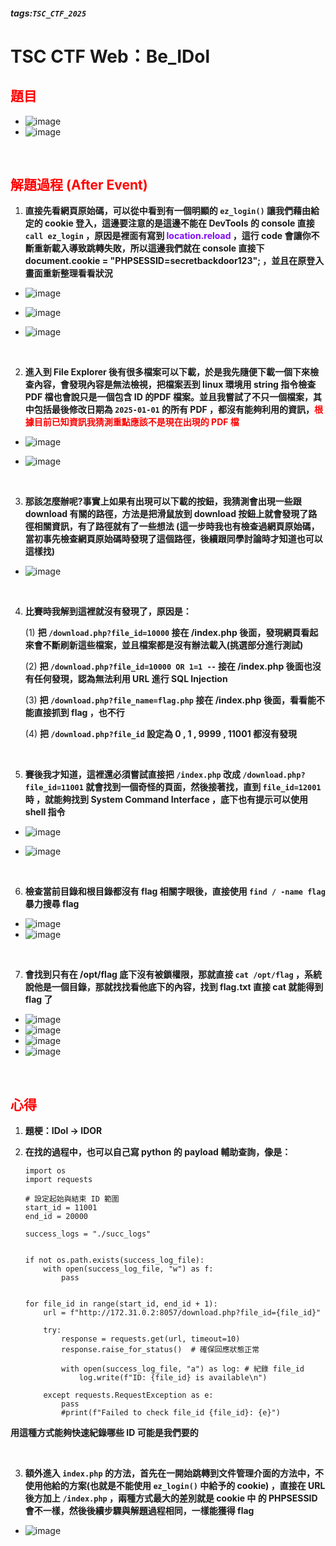 ##### tags:`TSC_CTF_2025`

# TSC CTF Web：Be_IDol

<style>
.red {
  color: red;
}
.blue {
  color: blue;
}
.purple {
  color: #7D3382;
}
.light_purple {
  color: #810cf5;
}
</style>

## <span class="red">**題目**</span>

- ![image](https://hackmd.io/_uploads/rkuZfYDDJe.png)
- ![image](https://hackmd.io/_uploads/ByJQfKwvJe.png)

&emsp;

## <span class="red">**解題過程 (After Event)**</span>

1. **直接先看網頁原始碼，可以從中看到有一個明顯的 ```ez_login()``` 讓我們藉由給定的 cookie 登入，這邊要注意的是這邊不能在 DevTools 的 console 直接 ```call ez_login``` ，原因是裡面有寫到 <span class="light_purple">location.reload</span> ，這行 code 會讓你不斷重新載入導致跳轉失敗，所以這邊我們就在 console 直接下 
document.cookie = "PHPSESSID=secretbackdoor123";
，並且在原登入畫面重新整理看看狀況**

- ![image](https://hackmd.io/_uploads/rJzTmYPw1x.png)

- ![image](https://hackmd.io/_uploads/rkE0XKwwye.png)

- ![image](https://hackmd.io/_uploads/rk91EKDwyg.png)

&emsp;

2. **進入到 File Explorer 後有很多檔案可以下載，於是我先隨便下載一個下來檢查內容，會發現內容是無法檢視，把檔案丟到 linux 環境用 string 指令檢查 PDF 檔也會說只是一個包含 ID 的PDF 檔案。並且我嘗試了不只一個檔案，其中包括最後修改日期為 ```2025-01-01``` 的所有 PDF ，都沒有能夠利用的資訊，<span class="red">根據目前已知資訊我猜測重點應該不是現在出現的 PDF 檔</span>**

- ![image](https://hackmd.io/_uploads/H1w0EYDvkg.png)

- ![image](https://hackmd.io/_uploads/BJyG8KvD1x.png)

&emsp;

3. **那該怎麼辦呢?事實上如果有出現可以下載的按鈕，我猜測會出現一些跟 download 有關的路徑，方法是把滑鼠放到 download 按鈕上就會發現了路徑相關資訊，有了路徑就有了一些想法
(這一步時我也有檢查過網頁原始碼，當初事先檢查網頁原始碼時發現了這個路徑，後續跟同學討論時才知道也可以這樣找)**

- ![image](https://hackmd.io/_uploads/SyeWmwKPvke.png)

&emsp;

4. **比賽時我解到這裡就沒有發現了，原因是：**

    (1) **把 ```/download.php?file_id=10000``` 接在 /index.php 後面，發現網頁看起來會不斷刷新這些檔案，並且檔案都是沒有辦法載入(挑選部分進行測試)**

    (2) **把 ```/download.php?file_id=10000 OR 1=1 --``` 接在 /index.php 後面也沒有任何發現，認為無法利用 URL 進行 SQL Injection**

    (3) **把 ```/download.php?file_name=flag.php``` 接在 /index.php 後面，看看能不能直接抓到 flag ，也不行**

    (4) **把 ```/download.php?file_id``` 設定為 0 , 1 , 9999 , 11001 都沒有發現**

&emsp;

5. **賽後我才知道，這裡還必須嘗試直接把 ```/index.php``` 改成 ```/download.php?file_id=11001``` 就會找到一個奇怪的頁面，然後接著找，直到 ```file_id=12001``` 時 ，就能夠找到 System Command Interface ，底下也有提示可以使用 shell 指令**

- ![image](https://hackmd.io/_uploads/HycECFvDJe.png)

- ![image](https://hackmd.io/_uploads/B1IF0KDvkg.png)

&emsp;

6. **檢查當前目錄和根目錄都沒有 flag 相關字眼後，直接使用 ```find / -name flag```暴力搜尋 flag**

- ![image](https://hackmd.io/_uploads/rkHFy5wDyg.png)
- ![image](https://hackmd.io/_uploads/HJ49ycvD1e.png)

&emsp;

7. **會找到只有在 /opt/flag 底下沒有被鎖權限，那就直接 ```cat /opt/flag``` ，系統說他是一個目錄，那就找找看他底下的內容，找到 flag.txt 直接 cat 就能得到 flag 了**

- ![image](https://hackmd.io/_uploads/ry5meqPv1e.png)
- ![image](https://hackmd.io/_uploads/HJP6g9PPJe.png)
- ![image](https://hackmd.io/_uploads/SJvHZ9PP1g.png)
- ![image](https://hackmd.io/_uploads/HyTO-cDP1x.png)

&emsp;

## <span class="red">**心得**</span>

1. **題梗：IDol → IDOR**

2. **在找的過程中，也可以自己寫 python 的 payload 輔助查詢，像是：**

    ```python=
    import os
    import requests

    # 設定起始與結束 ID 範圍
    start_id = 11001
    end_id = 20000

    success_logs = "./succ_logs"


    if not os.path.exists(success_log_file):
        with open(success_log_file, "w") as f:
            pass


    for file_id in range(start_id, end_id + 1):
        url = f"http://172.31.0.2:8057/download.php?file_id={file_id}"

        try:
            response = requests.get(url, timeout=10)
            response.raise_for_status()  # 確保回應狀態正常

            with open(success_log_file, "a") as log: # 紀錄 file_id
                log.write(f"ID: {file_id} is available\n")

        except requests.RequestException as e:
            pass
            #print(f"Failed to check file_id {file_id}: {e}")
    ```
**用這種方式能夠快速紀錄哪些 ID 可能是我們要的**

&emsp;

3. **額外進入 ```index.php``` 的方法，首先在一開始跳轉到文件管理介面的方法中，不使用他給的方案(也就是不能使用 ```ez_login()``` 中給予的 cookie) ，直接在 URL 後方加上 ```/index.php``` ，兩種方式最大的差別就是 cookie 中 的 PHPSESSID 會不一樣，然後後續步驟與解題過程相同，一樣能獲得 flag**

- ![image](https://hackmd.io/_uploads/S1HpjKwDke.png)

&emsp;

